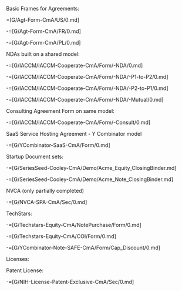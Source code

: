 Basic Frames for Agreements:

=[G/Agt-Form-CmA/US/0.md]

-=[G/Agt-Form-CmA/FR/0.md]

-=[G/Agt-Form-CmA/PL/0.md]


NDAs built on a shared model:

-=[G/IACCM/IACCM-Cooperate-CmA/Form/-NDA/0.md]

-=[G/IACCM/IACCM-Cooperate-CmA/Form/-NDA/-P1-to-P2/0.md]

-=[G/IACCM/IACCM-Cooperate-CmA/Form/-NDA/-P2-to-P1/0.md]

-=[G/IACCM/IACCM-Cooperate-CmA/Form/-NDA/-Mutual/0.md]

Consulting Agreement Form on same model:

-=[G/IACCM/IACCM-Cooperate-CmA/Form/-Consult/0.md]

SaaS Service Hosting Agreement - Y Combinator model

-=[G/YCombinator-SaaS-CmA/Form/0.md]

Startup Document sets:

-=[G/SeriesSeed-Cooley-CmA/Demo/Acme_Equity_ClosingBinder.md]

-=[G/SeriesSeed-Cooley-CmA/Demo/Acme_Note_ClosingBinder.md]

NVCA (only partially completed)

-=[G/NVCA-SPA-CmA/Sec/0.md]

TechStars:

-=[G/Techstars-Equity-CmA/NotePurchase/Form/0.md]

-=[G/Techstars-Equity-CmA/COI/Form/0.md]

-=[G/YCombinator-Note-SAFE-CmA/Form/Cap_Discount/0.md]



Licenses:

Patent License:

-=[G/NIH-License-Patent-Exclusive-CmA/Sec/0.md]
